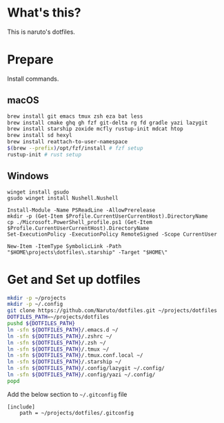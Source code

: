 # What's this?

This is naruto's dotfiles.

# Prepare

Install commands.

## macOS

```bash
brew install git emacs tmux zsh eza bat less
brew install cmake ghq gh fzf git-delta rg fd gradle yazi lazygit
brew install starship zoxide mcfly rustup-init mdcat htop
brew install sd hexyl
brew install reattach-to-user-namespace
$(brew --prefix)/opt/fzf/install # fzf setup
rustup-init # rust setup
```

## Windows

```
winget install gsudo
gsudo winget install Nushell.Nushell
```

```
Install-Module -Name PSReadLine -AllowPrerelease
mkdir -p (Get-Item $Profile.CurrentUserCurrentHost).DirectoryName
cp ./Microsoft.PowerShell_profile.ps1 (Get-Item $Profile.CurrentUserCurrentHost).DirectoryName
Set-ExecutionPolicy -ExecutionPolicy RemoteSigned -Scope CurrentUser
```

```
New-Item -ItemType SymbolicLink -Path "$HOME\projects\dotfiles\.starship" -Target "$HOME\"
```


# Get and Set up dotfiles

```bash
mkdir -p ~/projects
mkdir -p ~/.config
git clone https://github.com/Naruto/dotfiles.git ~/projects/dotfiles
DOTFILES_PATH=~/projects/dotfiles
pushd ${DOTFILES_PATH}
ln -sfn ${DOTFILES_PATH}/.emacs.d ~/
ln -sfn ${DOTFILES_PATH}/.zshrc ~/
ln -sfn ${DOTFILES_PATH}/.zsh ~/
ln -sfn ${DOTFILES_PATH}/.tmux ~/
ln -sfn ${DOTFILES_PATH}/.tmux.conf.local ~/
ln -sfn ${DOTFILES_PATH}/.starship ~/
ln -sfn ${DOTFILES_PATH}/.config/lazygit ~/.config/
ln -sfn ${DOTFILES_PATH}/.config/yazi ~/.config/
popd
```

Add the below section to `~/.gitconfig` file

```init
[include]
    path = ~/projects/dotfiles/.gitconfig
```
